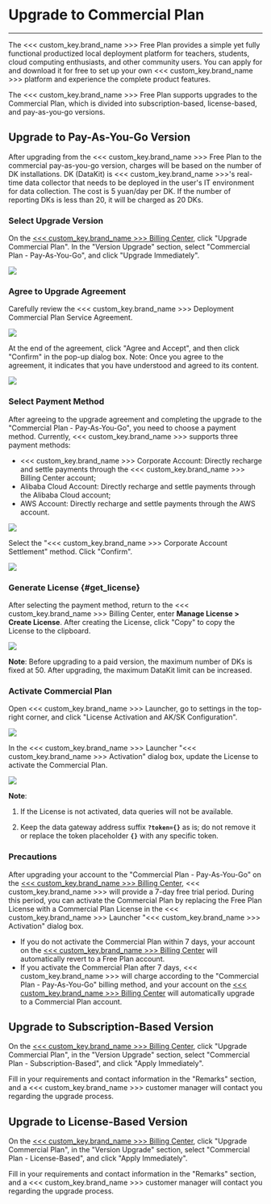 # Upgrade to Commercial Plan
---

The <<< custom_key.brand_name >>> Free Plan provides a simple yet fully functional productized local deployment platform for teachers, students, cloud computing enthusiasts, and other community users. You can apply for and download it for free to set up your own <<< custom_key.brand_name >>> platform and experience the complete product features.

The <<< custom_key.brand_name >>> Free Plan supports upgrades to the Commercial Plan, which is divided into subscription-based, license-based, and pay-as-you-go versions.

## Upgrade to Pay-As-You-Go Version

After upgrading from the <<< custom_key.brand_name >>> Free Plan to the commercial pay-as-you-go version, charges will be based on the number of DK installations. DK (DataKit) is <<< custom_key.brand_name >>>'s real-time data collector that needs to be deployed in the user's IT environment for data collection. The cost is 5 yuan/day per DK. If the number of reporting DKs is less than 20, it will be charged as 20 DKs.

### Select Upgrade Version

On the [<<< custom_key.brand_name >>> Billing Center](https://boss.guance.com/#/signin), click "Upgrade Commercial Plan". In the "Version Upgrade" section, select "Commercial Plan - Pay-As-You-Go", and click "Upgrade Immediately".

![](img/6.deployment_10.png)

### Agree to Upgrade Agreement

Carefully review the <<< custom_key.brand_name >>> Deployment Commercial Plan Service Agreement.

![](img/13.deployment_2.png)

At the end of the agreement, click "Agree and Accept", and then click "Confirm" in the pop-up dialog box.
Note: Once you agree to the agreement, it indicates that you have understood and agreed to its content.

![](img/13.deployment_3.png)

### Select Payment Method

After agreeing to the upgrade agreement and completing the upgrade to the "Commercial Plan - Pay-As-You-Go", you need to choose a payment method. Currently, <<< custom_key.brand_name >>> supports three payment methods:

- <<< custom_key.brand_name >>> Corporate Account: Directly recharge and settle payments through the <<< custom_key.brand_name >>> Billing Center account;
- Alibaba Cloud Account: Directly recharge and settle payments through the Alibaba Cloud account;
- AWS Account: Directly recharge and settle payments through the AWS account.

![](img/13.deployment_4.png)

Select the "<<< custom_key.brand_name >>> Corporate Account Settlement" method. Click "Confirm".

![](img/13.deployment_5.png)

### Generate License {#get_license}

After selecting the payment method, return to the <<< custom_key.brand_name >>> Billing Center, enter **Manage License > Create License**. After creating the License, click "Copy" to copy the License to the clipboard.

![](img/13.deployment_6.png)

**Note**: Before upgrading to a paid version, the maximum number of DKs is fixed at 50. After upgrading, the maximum DataKit limit can be increased.

### Activate Commercial Plan

Open <<< custom_key.brand_name >>> Launcher, go to settings in the top-right corner, and click "License Activation and AK/SK Configuration".

![](img/13.deployment_8.png)

In the <<< custom_key.brand_name >>> Launcher "<<< custom_key.brand_name >>> Activation" dialog box, update the License to activate the Commercial Plan.

![](img/13.deployment_9.png)

**Note**:

1. If the License is not activated, data queries will not be available.

2. Keep the data gateway address suffix **`?token={}`** as is; do not remove it or replace the token placeholder **`{}`** with any specific token.

### Precautions

After upgrading your account to the "Commercial Plan - Pay-As-You-Go" on the [<<< custom_key.brand_name >>> Billing Center](https://boss.guance.com/#/signin), <<< custom_key.brand_name >>> will provide a 7-day free trial period. During this period, you can activate the Commercial Plan by replacing the Free Plan License with a Commercial Plan License in the <<< custom_key.brand_name >>> Launcher "<<< custom_key.brand_name >>> Activation" dialog box.

- If you do not activate the Commercial Plan within 7 days, your account on the [<<< custom_key.brand_name >>> Billing Center](https://boss.guance.com/#/signin) will automatically revert to a Free Plan account.
- If you activate the Commercial Plan after 7 days, <<< custom_key.brand_name >>> will charge according to the "Commercial Plan - Pay-As-You-Go" billing method, and your account on the [<<< custom_key.brand_name >>> Billing Center](https://boss.guance.com/#/signin) will automatically upgrade to a Commercial Plan account.

## Upgrade to Subscription-Based Version

On the [<<< custom_key.brand_name >>> Billing Center](https://boss.guance.com/#/signin), click "Upgrade Commercial Plan", in the "Version Upgrade" section, select "Commercial Plan - Subscription-Based", and click "Apply Immediately".

<!--
![](img/13.deployment_10.png)
-->
Fill in your requirements and contact information in the "Remarks" section, and a <<< custom_key.brand_name >>> customer manager will contact you regarding the upgrade process.
<!-- 
![](img/13.deployment_11.png)
-->

## Upgrade to License-Based Version

On the [<<< custom_key.brand_name >>> Billing Center](https://boss.guance.com/#/signin), click "Upgrade Commercial Plan", in the "Version Upgrade" section, select "Commercial Plan - License-Based", and click "Apply Immediately".
<!--
![](img/13.deployment_12.png)
-->
Fill in your requirements and contact information in the "Remarks" section, and a <<< custom_key.brand_name >>> customer manager will contact you regarding the upgrade process.
<!--
![](img/13.deployment_13.png)
-->